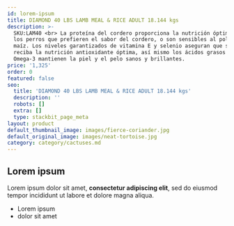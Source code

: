 ```yaml
---
id: lorem-ipsum
title: DIAMOND 40 LBS LAMB MEAL & RICE ADULT 18.144 kgs
description: >-
  SKU:LAM40 <br> La proteína del cordero proporciona la nutrición óptima para
  los perros que prefieren el sabor del cordero, o son sensibles al pollo o al
  maíz. Los niveles garantizados de vitamina E y selenio aseguran que su perro
  reciba la nutrición antioxidante óptima, así mismo los ácidos grasos Omega-6 y
  Omega-3 mantienen la piel y el pelo sanos y brillantes.
price: '1,325'
order: 0
featured: false
seo:
  title: 'DIAMOND 40 LBS LAMB MEAL & RICE ADULT 18.144 kgs'
  description: ''
  robots: []
  extra: []
  type: stackbit_page_meta
layout: product
default_thumbnail_image: images/fierce-coriander.jpg
default_original_image: images/neat-tortoise.jpg
category: category/cactuses.md
---
```

## Lorem ipsum

Lorem ipsum dolor sit amet, **consectetur adipiscing elit**, sed do eiusmod tempor incididunt ut labore et dolore magna aliqua.

- Lorem ipsum
- dolor sit amet
